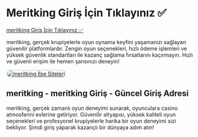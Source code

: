 <h1>Meritking Giriş İçin Tıklayınız ✅</h1>

<a href="http://www.redly.vip/3A5tsFl">meritking Giriş İçin Tıklayınız ✅</a> 

<p>meritking, gerçek krupiyelerle oyun oynama keyfini yaşamanızı sağlayan güvenilir platformlardır. Zengin oyun seçenekleri, hızlı ödeme işlemleri ve yüksek güvenlik standartları ile kazanç sağlama fırsatlarını kaçırmayın. Hızlı ve güvenli erişim ile hemen şansınızı deneyin!</p>

<a href="http://www.redly.vip/3A5tsFl" title="meritking GİRİŞ ADRESİ">
  <img src="https://i.ibb.co/MkY55wf/photo-2025-01-15-16-52-46.jpg" alt="meritking İlşe Siteleri" style="max-width: 100%; border: 2px solid #ddd; border-radius: 10px;">
</a>

<h2>meritking - meritking Giriş - Güncel Giriş Adresi</h2>

<p>meritking, gerçek zamanlı oyun deneyimi sunarak, oyunculara casino atmosferini evlerine getiriyor. Güvenilir altyapısı, yüksek kaliteli oyun seçenekleri ve profesyonel krupiyelerle harika bir oyun deneyimi sizi bekliyor. Şimdi giriş yaparak kazançlı bir dünyaya adım atın!</p>
